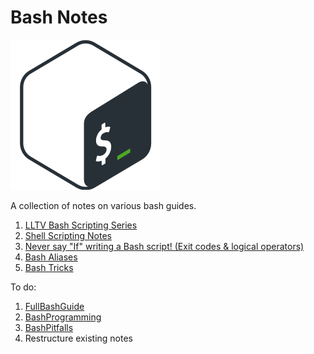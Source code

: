 # Bash Notes

![Bash Logo](img/gnu-bash.png)

A collection of notes on various bash guides. 

1. [LLTV Bash Scripting Series](learn-linux-tv/01-contents.md)
1. [Shell Scripting Notes](./notes/00-contents.md)
1. [Never say "If" writing a Bash script! (Exit codes & logical
   operators)](misc/fewer-ifs.md) 
1. [Bash Aliases](misc/bash_aliases.md)
1. [Bash Tricks](./misc/tricks.md)

To do:
1. [FullBashGuide](https://mywiki.wooledge.org/FullBashGuide)
1. [BashProgramming](https://mywiki.wooledge.org/BashProgramming)
1. [BashPitfalls](https://mywiki.wooledge.org/BashPitfalls)
1. Restructure existing notes
